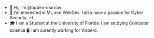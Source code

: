 - 👋 Hi, I’m @ogden-marrow
- 👀 I’m interested in ML and WebDev. I also have a passion for Cyber Security. :-)
- 🎓 I am a Student at the University of Florida: I am studying Computer science 🖥
I am curently working for Vispero.
<!---
ogden-marrow/ogden-marrow is a ✨ special ✨ repository because its `README.md` (this file) appears on your GitHub profile.
You can click the Preview link to take a look at your changes.
--->
